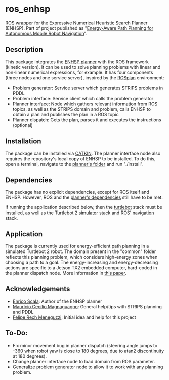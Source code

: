 # ros_enhsp
ROS wrapper for the Expressive Numerical Heuristic Search Planner (ENHSP). Part of project published as "[Energy-Aware Path Planning for Autonomous Mobile Robot Navigation](http://scholar.google.no/scholar?q=Energy-Aware+Path+Planning+for+Autonomous+Mobile+Robot+Navigation&hl=en&as_sdt=0&as_vis=1&oi=scholart)".

## Description

This package integrates the [ENHSP planner](https://gitlab.com/enricos83/ENHSP-Public) with the ROS framework (kinetic version).
It can be used to solve planning problems with linear and non-linear numerical expressions, for example.
It has four components (three nodes and one service server), inspired by the [ROSplan](https://github.com/KCL-Planning/ROSPlan) environment:

* Problem generator: Service server which generates STRIPS problems in PDDL
* Problem interface: Service client which calls the problem generator
* Planner interface: Node which gathers relevant information from ROS topics, as well as the STRIPS domain and problem, calls ENHSP to obtain a plan and publishes the plan in a ROS topic
* Planner dispatch: Gets the plan, parses it and executes the instructions (optional)


## Installation

The package can be installed via [CATKIN](http://docs.ros.org/api/catkin/html/).
The planner interface node also requires the repository's local copy of ENHSP to be installed.
To do this, open a terminal, navigate to the [planner's folder](https://github.com/rgmaidana/ros_enhsp/tree/master/common) and run "./install".


## Dependencies

The package has no explicit dependencies, except for ROS itself and ENHSP.
However, ROS and the [planner's dependencies](https://gitlab.com/enricos83/ENHSP-Public/tree/master#dependencies) still have to be met.

If running the application described below, then the [turtlebot](https://github.com/turtlebot/turtlebot) stack must be installed, as well as the Turtlebot 2 [simulator](http://wiki.ros.org/turtlebot_simulator) stack and ROS' [navigation](http://wiki.ros.org/navigation) stack.

## Application

The package is currently used for energy-efficient path planning in a simulated Turtlebot 2 robot.
The domain present in the "common" folder reflects this planning problem, which considers high-energy zones when choosing a path to a goal.
The energy-increasing and energy-decreasing actions are specific to a Jetson TX2 embedded computer, hard-coded in the planner dispatch node.
More information in [this paper](https://github.com/pucrs-automated-planning/term-projects-2018/blob/master/maidana/maidana-paper.pdf).


## Acknowledgements

* [Enrico Scala](https://gitlab.com/enricos83): Author of the ENHSP planner
* [Maurício Cecílio Magnaguagno](https://github.com/Maumagnaguagno): General help/tips with STRIPS planning and PDDL
* [Felipe Rech Meneguzzi](https://github.com/meneguzzi): Initial idea and help for this project


## To-Do:

* Fix minor movement bug in planner dispatch (steering angle jumps to -360 when robot yaw is close to 180 degrees, due to atan2 discontinuity at 180 degrees).
* Change planner interface node to load domain from ROS parameter.
* Generalize problem generator node to allow it to work with any planning problem.
